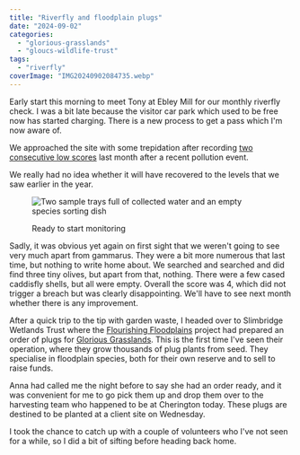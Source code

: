 ```yaml
---
title: "Riverfly and floodplain plugs"
date: "2024-09-02"
categories: 
  - "glorious-grasslands"
  - "gloucs-wildlife-trust"
tags: 
  - "riverfly"
coverImage: "IMG20240902084735.webp"
---
```


Early start this morning to meet Tony at Ebley Mill for our monthly riverfly check. I was a bit late because the visitor car park which used to be free now has started charging. There is a new process to get a pass which I'm now aware of.

We approached the site with some trepidation after recording [two consecutive low scores](https://diary.uncountable.uk/2024/08/second-chance-saloon/) last month after a recent pollution event.

We really had no idea whether it will have recovered to the levels that we saw earlier in the year.

<figure>

![Two sample trays full of collected water and an empty species sorting dish](images/IMG20240902085531-1024x576.webp)

<figcaption>

Ready to start monitoring

</figcaption>

</figure>

Sadly, it was obvious yet again on first sight that we weren't going to see very much apart from gammarus. They were a bit more numerous that last time, but nothing to write home about. We searched and searched and did find three tiny olives, but apart from that, nothing. There were a few cased caddisfly shells, but all were empty. Overall the score was 4, which did not trigger a breach but was clearly disappointing. We'll have to see next month whether there is any improvement.

After a quick trip to the tip with garden waste, I headed over to Slimbridge Wetlands Trust where the [Flourishing Floodplains](https://www.wwt.org.uk/our-work/projects/flourishing-floodplains/) project had prepared an order of plugs for [Glorious Grasslands](https://www.cotswolds-nl.org.uk/looking-after/our-grasslands-projects/glorious-cotswolds-grasslands/). This is the first time I've seen their operation, where they grow thousands of plug plants from seed. They specialise in floodplain species, both for their own reserve and to sell to raise funds.

Anna had called me the night before to say she had an order ready, and it was convenient for me to go pick them up and drop them over to the harvesting team who happened to be at Cherington today. These plugs are destined to be planted at a client site on Wednesday.

I took the chance to catch up with a couple of volunteers who I've not seen for a while, so I did a bit of sifting before heading back home.
